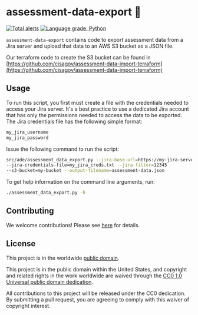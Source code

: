 # assessment-data-export 🚀 #

[![Total alerts](https://img.shields.io/lgtm/alerts/g/cisagov/assessment-data-export.svg?logo=lgtm&logoWidth=18)](https://lgtm.com/projects/g/cisagov/assessment-data-export/alerts/)
[![Language grade: Python](https://img.shields.io/lgtm/grade/python/g/cisagov/assessment-data-export.svg?logo=lgtm&logoWidth=18)](https://lgtm.com/projects/g/cisagov/assessment-data-export/context:python)

`assessment-data-export` contains code to export assessment data from a Jira
server and upload that data to an AWS S3 bucket as a JSON file.

Our terraform code to create the S3 bucket can be found in
[https://github.com/cisagov/assessment-data-import-terraform](https://github.com/cisagov/assessment-data-import-terraform)

## Usage ##

To run this script, you first must create a file with the credentials
needed to access your Jira server.  It's a best practice to use a dedicated
Jira account that has only the permissions needed to access the data to be
exported.  The Jira credentials file has the following simple format:

```bash
my_jira_username
my_jira_password
```

Issue the following command to run the script:

```bash
src/ade/assessment_data_export.py --jira-base-url=https://my-jira-server
--jira-credentials-file=my_jira_creds.txt --jira-filter=12345
--s3-bucket=my-bucket --output-filename=assessment-data.json
```

To get help information on the command line arguments, run:

```bash
./assessment_data_export.py -h
```

## Contributing ##

We welcome contributions!  Please see [here](CONTRIBUTING.md) for
details.

## License ##

This project is in the worldwide [public domain](LICENSE.md).

This project is in the public domain within the United States, and
copyright and related rights in the work worldwide are waived through
the [CC0 1.0 Universal public domain
dedication](https://creativecommons.org/publicdomain/zero/1.0/).

All contributions to this project will be released under the CC0
dedication. By submitting a pull request, you are agreeing to comply
with this waiver of copyright interest.

